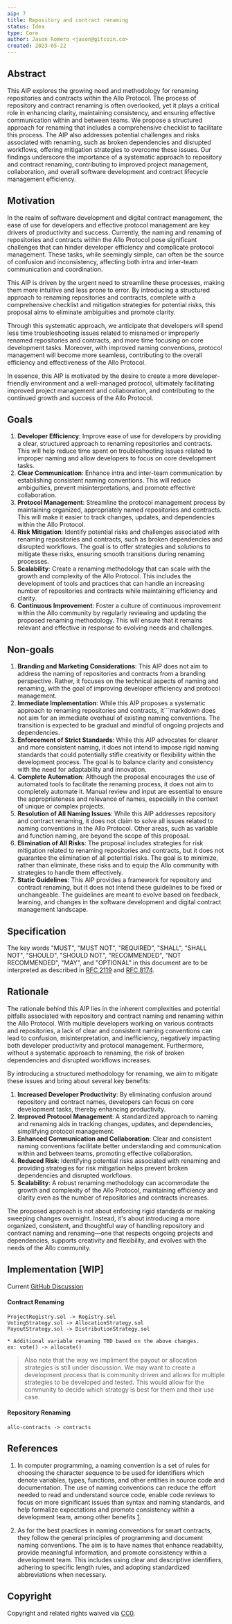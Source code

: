 ```yaml
---
aip: 7
title: Repository and contract renaming
status: Idea
type: Core
author: Jason Romero <jason@gitcoin.co>
created: 2023-05-22
---
```



## Abstract

This AIP explores the growing need and methodology for renaming repositories and contracts within the Allo Protocol. The process of repository and contract renaming is often overlooked, yet it plays a critical role in enhancing clarity, maintaining consistency, and ensuring effective communication within and between teams. We propose a structured approach for renaming that includes a comprehensive checklist to facilitate this process. The AIP also addresses potential challenges and risks associated with renaming, such as broken dependencies and disrupted workflows, offering mitigation strategies to overcome these issues. Our findings underscore the importance of a systematic approach to repository and contract renaming, contributing to improved project management, collaboration, and overall software development and contract lifecycle management efficiency.

## Motivation

In the realm of software development and digital contract management, the ease of use for developers and effective protocol management are key drivers of productivity and success. Currently, the naming and renaming of repositories and contracts within the Allo Protocol pose significant challenges that can hinder developer efficiency and complicate protocol management. These tasks, while seemingly simple, can often be the source of confusion and inconsistency, affecting both intra and inter-team communication and coordination.

This AIP is driven by the urgent need to streamline these processes, making them more intuitive and less prone to error. By introducing a structured approach to renaming repositories and contracts, complete with a comprehensive checklist and mitigation strategies for potential risks, this proposal aims to eliminate ambiguities and promote clarity.

Through this systematic approach, we anticipate that developers will spend less time troubleshooting issues related to misnamed or improperly renamed repositories and contracts, and more time focusing on core development tasks. Moreover, with improved naming conventions, protocol management will become more seamless, contributing to the overall efficiency and effectiveness of the Allo Protocol.

In essence, this AIP is motivated by the desire to create a more developer-friendly environment and a well-managed protocol, ultimately facilitating improved project management and collaboration, and contributing to the continued growth and success of the Allo Protocol.

## Goals

1. **Developer Efficiency**: Improve ease of use for developers by providing a clear, structured approach to renaming repositories and contracts. This will help reduce time spent on troubleshooting issues related to improper naming and allow developers to focus on core development tasks.
2. **Clear Communication**: Enhance intra and inter-team communication by establishing consistent naming conventions. This will reduce ambiguities, prevent misinterpretations, and promote effective collaboration.
3. **Protocol Management**: Streamline the protocol management process by maintaining organized, appropriately named repositories and contracts. This will make it easier to track changes, updates, and dependencies within the Allo Protocol.
4. **Risk Mitigation**: Identify potential risks and challenges associated with renaming repositories and contracts, such as broken dependencies and disrupted workflows. The goal is to offer strategies and solutions to mitigate these risks, ensuring smooth transitions during renaming processes.
5. **Scalability**: Create a renaming methodology that can scale with the growth and complexity of the Allo Protocol. This includes the development of tools and practices that can handle an increasing number of repositories and contracts while maintaining efficiency and clarity.
6. **Continuous Improvement**: Foster a culture of continuous improvement within the Allo community by regularly reviewing and updating the proposed renaming methodology. This will ensure that it remains relevant and effective in response to evolving needs and challenges.

## Non-goals

1. **Branding and Marketing Considerations**: This AIP does not aim to address the naming of repositories and contracts from a branding perspective. Rather, it focuses on the technical aspects of naming and renaming, with the goal of improving developer efficiency and protocol management.
2. **Immediate Implementation**: While this AIP proposes a systematic approach to renaming repositories and contracts, it```markdown
does not aim for an immediate overhaul of existing naming conventions. The transition is expected to be gradual and mindful of ongoing projects and dependencies.
3. **Enforcement of Strict Standards**: While this AIP advocates for clearer and more consistent naming, it does not intend to impose rigid naming standards that could potentially stifle creativity or flexibility within the development process. The goal is to balance clarity and consistency with the need for adaptability and innovation.
4. **Complete Automation**: Although the proposal encourages the use of automated tools to facilitate the renaming process, it does not aim to completely automate it. Manual review and input are essential to ensure the appropriateness and relevance of names, especially in the context of unique or complex projects.
5. **Resolution of All Naming Issues**: While this AIP addresses repository and contract renaming, it does not claim to solve all issues related to naming conventions in the Allo Protocol. Other areas, such as variable and function naming, are beyond the scope of this proposal.
6. **Elimination of All Risks**: The proposal includes strategies for risk mitigation related to renaming repositories and contracts, but it does not guarantee the elimination of all potential risks. The goal is to minimize, rather than eliminate, these risks and to equip the Allo community with strategies to handle them effectively.
7. **Static Guidelines**: This AIP provides a framework for repository and contract renaming, but it does not intend these guidelines to be fixed or unchangeable. The guidelines are meant to evolve based on feedback, learning, and changes in the software development and digital contract management landscape.

## Specification

The key words "MUST", "MUST NOT", "REQUIRED", "SHALL", "SHALL NOT", "SHOULD", "SHOULD NOT", "RECOMMENDED", "NOT RECOMMENDED", "MAY", and "OPTIONAL" in this document are to be interpreted as described in [RFC 2119](https://datatracker.ietf.org/doc/html/rfc2119) and [RFC 8174](https://datatracker.ietf.org/doc/html/rfc8174).

## Rationale

The rationale behind this AIP lies in the inherent complexities and potential pitfalls associated with repository and contract naming and renaming within the Allo Protocol. With multiple developers working on various contracts and repositories, a lack of clear and consistent naming conventions can lead to confusion, misinterpretation, and inefficiency, negatively impacting both developer productivity and protocol management. Furthermore, without a systematic approach to renaming, the risk of broken dependencies and disrupted workflows increases.

By introducing a structured methodology for renaming, we aim to mitigate these issues and bring about several key benefits:

1. **Increased Developer Productivity**: By eliminating confusion around repository and contract names, developers can focus on core development tasks, thereby enhancing productivity.
2. **Improved Protocol Management**: A standardized approach to naming and renaming aids in tracking changes, updates, and dependencies, simplifying protocol management.
3. **Enhanced Communication and Collaboration**: Clear and consistent naming conventions facilitate better understanding and communication within and between teams, promoting effective collaboration.
4. **Reduced Risk**: Identifying potential risks associated with renaming and providing strategies for risk mitigation helps prevent broken dependencies and disrupted workflows.
5. **Scalability**: A robust renaming methodology can accommodate the growth and complexity of the Allo Protocol, maintaining efficiency and clarity even as the number of repositories and contracts increases.

The proposed approach is not about enforcing rigid standards or making sweeping changes overnight. Instead, it's about introducing a more organized, consistent, and thoughtful way of handling repository and contract naming and renaming—one that respects ongoing projects and dependencies, supports creativity and flexibility, and evolves with the needs of the Allo community.

## Implementation [WIP]

Current [GitHub Discussion](https://github.com/orgs/allo-protocol/discussions/21)

#### Contract Renaming

    ProjectRegistry.sol -> Registry.sol
    VotingStrategy.sol -> AllocationStrategy.sol
    PayoutStrategy.sol -> DistributionStrategy.sol
    
    * Additional variable renaming TBD based on the above changes.
    ex: vote() -> allocate()

>Also note that the way we impliment the payout or allocation strategies is still under discussion. We may want to create a development process that is community driven and allows for multiple strategies to be developed and tested. This would allow for the community to decide which strategy is best for them and their use case.
  
#### Repository Renaming

    allo-contracts -> contracts


## References

1. In computer programming, a naming convention is a set of rules for choosing the character sequence to be used for identifiers which denote variables, types, functions, and other entities in source code and documentation. The use of naming conventions can reduce the effort needed to read and understand source code, enable code reviews to focus on more significant issues than syntax and naming standards, and help formalize expectations and promote consistency within a development team, among other benefits [1](https://en.wikipedia.org/wiki/Naming_convention_(programming)).

2. As for the best practices in naming conventions for smart contracts, they follow the general principles of programming and document naming conventions. The aim is to have names that enhance readability, provide meaningful information, and promote consistency within a development team. This includes using clear and descriptive identifiers, adhering to specific length rules, and adopting standardized abbreviations when necessary.

## Copyright

Copyright and related rights waived via [CC0](../LICENSE.md).
